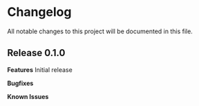 # Changelog

All notable changes to this project will be documented in this file.

## Release 0.1.0

**Features**
Initial release

**Bugfixes**

**Known Issues**
